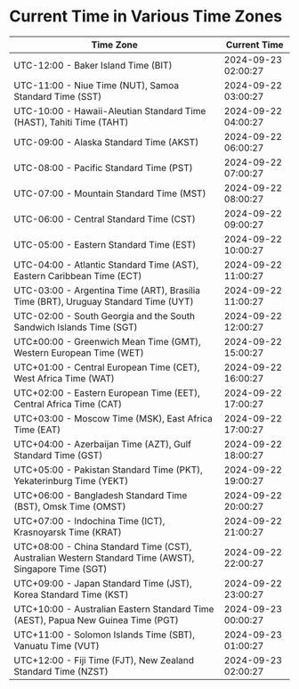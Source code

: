 # Current Time in Various Time Zones

| Time Zone | Current Time |
|-----------|--------------|
| UTC-12:00 - Baker Island Time (BIT) | 2024-09-23 02:00:27 |
| UTC-11:00 - Niue Time (NUT), Samoa Standard Time (SST) | 2024-09-22 03:00:27 |
| UTC-10:00 - Hawaii-Aleutian Standard Time (HAST), Tahiti Time (TAHT) | 2024-09-22 04:00:27 |
| UTC-09:00 - Alaska Standard Time (AKST) | 2024-09-22 06:00:27 |
| UTC-08:00 - Pacific Standard Time (PST) | 2024-09-22 07:00:27 |
| UTC-07:00 - Mountain Standard Time (MST) | 2024-09-22 08:00:27 |
| UTC-06:00 - Central Standard Time (CST) | 2024-09-22 09:00:27 |
| UTC-05:00 - Eastern Standard Time (EST) | 2024-09-22 10:00:27 |
| UTC-04:00 - Atlantic Standard Time (AST), Eastern Caribbean Time (ECT) | 2024-09-22 11:00:27 |
| UTC-03:00 - Argentina Time (ART), Brasília Time (BRT), Uruguay Standard Time (UYT) | 2024-09-22 11:00:27 |
| UTC-02:00 - South Georgia and the South Sandwich Islands Time (SGT) | 2024-09-22 12:00:27 |
| UTC±00:00 - Greenwich Mean Time (GMT), Western European Time (WET) | 2024-09-22 15:00:27 |
| UTC+01:00 - Central European Time (CET), West Africa Time (WAT) | 2024-09-22 16:00:27 |
| UTC+02:00 - Eastern European Time (EET), Central Africa Time (CAT) | 2024-09-22 17:00:27 |
| UTC+03:00 - Moscow Time (MSK), East Africa Time (EAT) | 2024-09-22 17:00:27 |
| UTC+04:00 - Azerbaijan Time (AZT), Gulf Standard Time (GST) | 2024-09-22 18:00:27 |
| UTC+05:00 - Pakistan Standard Time (PKT), Yekaterinburg Time (YEKT) | 2024-09-22 19:00:27 |
| UTC+06:00 - Bangladesh Standard Time (BST), Omsk Time (OMST) | 2024-09-22 20:00:27 |
| UTC+07:00 - Indochina Time (ICT), Krasnoyarsk Time (KRAT) | 2024-09-22 21:00:27 |
| UTC+08:00 - China Standard Time (CST), Australian Western Standard Time (AWST), Singapore Time (SGT) | 2024-09-22 22:00:27 |
| UTC+09:00 - Japan Standard Time (JST), Korea Standard Time (KST) | 2024-09-22 23:00:27 |
| UTC+10:00 - Australian Eastern Standard Time (AEST), Papua New Guinea Time (PGT) | 2024-09-23 00:00:27 |
| UTC+11:00 - Solomon Islands Time (SBT), Vanuatu Time (VUT) | 2024-09-23 01:00:27 |
| UTC+12:00 - Fiji Time (FJT), New Zealand Standard Time (NZST) | 2024-09-23 02:00:27 |
